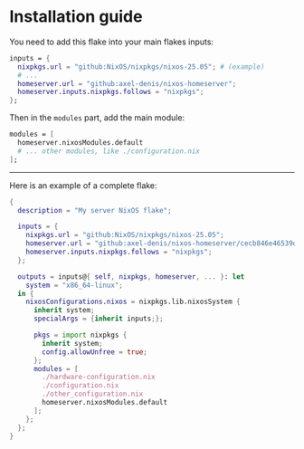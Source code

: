 # Installation guide
You need to add this flake into your main flakes inputs:

```nix
inputs = {
  nixpkgs.url = "github:NixOS/nixpkgs/nixos-25.05"; # (example)
  # ...
  homeserver.url = "github:axel-denis/nixos-homeserver";
  homeserver.inputs.nixpkgs.follows = "nixpkgs";
};
```

Then in the `modules` part, add the main module:
```nix
modules = [
  homeserver.nixosModules.default
  # ... other modules, like ./configuration.nix
];
```

---

Here is an example of a complete flake:
```nix
{
  description = "My server NixOS flake";

  inputs = {
    nixpkgs.url = "github:NixOS/nixpkgs/nixos-25.05";
    homeserver.url = "github:axel-denis/nixos-homeserver/cecb846e46539d76ab33acbd3d26eafe1a83b4ba"; # hash to point a specific version
    homeserver.inputs.nixpkgs.follows = "nixpkgs";
  };

  outputs = inputs@{ self, nixpkgs, homeserver, ... }: let
    system = "x86_64-linux";
  in {
    nixosConfigurations.nixos = nixpkgs.lib.nixosSystem {
      inherit system;
      specialArgs = {inherit inputs;};

      pkgs = import nixpkgs {
        inherit system;
        config.allowUnfree = true;
      };
      modules = [
        ./hardware-configuration.nix
        ./configuration.nix
        ./other_configuration.nix
        homeserver.nixosModules.default
      ];
    };
  };
}
```